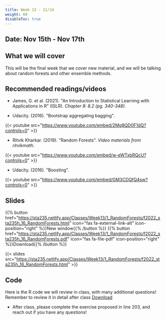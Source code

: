 ```yaml
---
title: Week 13 - 11/14
weight: 60
disableToc: true
---
```


## Date: Nov 15th - Nov 17th

## What we will cover

This will be the final week that we cover new material, and we will be talking about random forests and other ensemble methods.

## Recommended readings/videos

- James, G. et al. (2021). "An Introduction to Statistical Learning with Applications in R" (ISLR). *Chapter 8: 8.2 (pg. 340-348)*. 

- Udacity. (2016). "Bootstrap aggregating bagging".

{{< youtube src="https://www.youtube.com/embed/2Mg8QD0F1dQ?controls=0" >}}

- Ritvik Kharkar. (2019). "Random Forests". *Video materials from ritvikmath*.

{{< youtube src="https://www.youtube.com/embed/w-eWTxbRQcU?controls=0" >}}

- Udacity. (2016). "Boosting".

{{< youtube src="https://www.youtube.com/embed/GM3CDQfQ4sw?controls=0" >}}




## Slides

{{% button href="https://sta235.netlify.app/Classes/Week13/1_RandomForests/f2022_sta235h_16_RandomForests.html" icon="fas fa-external-link-alt" icon-position="right" %}}New window{{% /button %}} {{% button href="https://sta235.netlify.app/Classes/Week13/1_RandomForests/f2022_sta235h_16_RandomForests.pdf" icon="fas fa-file-pdf" icon-position="right" %}}Download{{% /button %}} 

{{< slides src="https://sta235.netlify.app/Classes/Week13/1_RandomForests/f2022_sta235h_16_RandomForests.html" >}}


## Code

Here is the R code we will review in class, with many additional questions! Remember to review it in detail after class <a onclick="ga('send', 'event', 'External-Link','click','code13','0','Link');" href="https://raw.githubusercontent.com/maibennett/sta235/main/exampleSite/content/Classes/Week13/1_RandomForests/code/f2022_sta235h_11_randomforests.R" target="_blank" class="btn btn-default">Download<i class="fas fa-code"></i></a>

- After class, please complete the exercise proposed in line 203, and reach out if you have any questions!


